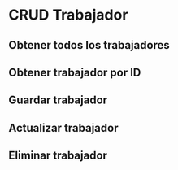 # CRUD Trabajador

<api-schema openapi-path="../openapi.yaml" name="Trabajador"/>

## Obtener todos los trabajadores

<api-endpoint openapi-path="../openapi.yaml" endpoint="/trabajadores" method="get"/>

## Obtener trabajador por ID

<api-endpoint openapi-path="../openapi.yaml" endpoint="/trabajadores/{id}" method="get"/>

## Guardar trabajador

<api-endpoint openapi-path="../openapi.yaml" endpoint="/trabajadores" method="post"/>

## Actualizar trabajador

<api-endpoint openapi-path="../openapi.yaml" endpoint="/trabajadores/{id}" method="put"/>

## Eliminar trabajador

<api-endpoint openapi-path="../openapi.yaml" endpoint="/trabajadores/{id}" method="delete"/>
